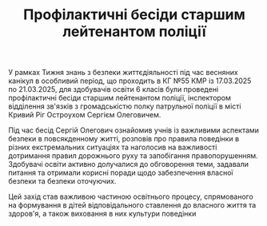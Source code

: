 ﻿---
title: Профілактичні бесіди старшим лейтенантом поліції
---

У рамках Тижня знань з безпеки життєдіяльності під час весняних канікул в особливий період, що проходить в КГ №55 КМР із 17.03.2025 по 21.03.2025, для здобувачів освіти 6 класів були проведені профілактичні бесіди старшим лейтенантом поліції, інспектором відділення зв'язків з громадськістю полку патрульної поліції в місті Кривий Ріг Остроухом Сергієм Олеговичем.

Під час бесід Сергій Олегович ознайомив учнів із важливими аспектами безпеки в повсякденному житті, розповів про правила поведінки в різних екстремальних ситуаціях та наголосив на важливості дотримання правил дорожнього руху та запобігання правопорушенням. Здобувачі освіти активно долучалися до обговорення теми, задавали питання та отримали корисні поради щодо забезпечення власної безпеки та безпеки оточуючих.

Цей захід став важливою частиною освітнього процесу, спрямованого на формування в дітей відповідального ставлення до власного життя та здоров'я, а також виховання в них культури поведінки

<slideshow />
